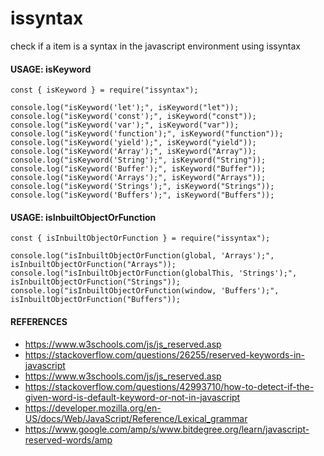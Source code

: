 # issyntax
check if a item is a syntax in the javascript environment using issyntax


#### USAGE: isKeyword

```
const { isKeyword } = require("issyntax");

console.log("isKeyword('let');", isKeyword("let"));
console.log("isKeyword('const');", isKeyword("const"));
console.log("isKeyword('var');", isKeyword("var"));
console.log("isKeyword('function');", isKeyword("function"));
console.log("isKeyword('yield');", isKeyword("yield"));
console.log("isKeyword('Array');", isKeyword("Array"));
console.log("isKeyword('String');", isKeyword("String"));
console.log("isKeyword('Buffer');", isKeyword("Buffer"));
console.log("isKeyword('Arrays');", isKeyword("Arrays"));
console.log("isKeyword('Strings');", isKeyword("Strings"));
console.log("isKeyword('Buffers');", isKeyword("Buffers"));
```

#### USAGE: isInbuiltObjectOrFunction

```
const { isInbuiltObjectOrFunction } = require("issyntax");

console.log("isInbuiltObjectOrFunction(global, 'Arrays');", isInbuiltObjectOrFunction("Arrays"));
console.log("isInbuiltObjectOrFunction(globalThis, 'Strings');", isInbuiltObjectOrFunction("Strings"));
console.log("isInbuiltObjectOrFunction(window, 'Buffers');", isInbuiltObjectOrFunction("Buffers"));
```
<!-- 
#### USAGE: isSyntax

```
const { isSyntax } = require("issyntax");

console.log("isSyntax('let');", isSyntax("let"));
console.log("isSyntax('const');", isSyntax("const"));
console.log("isSyntax('var');", isSyntax("var"));
``` 
-->


#### REFERENCES

- https://www.w3schools.com/js/js_reserved.asp
- https://stackoverflow.com/questions/26255/reserved-keywords-in-javascript
- https://www.w3schools.com/js/js_reserved.asp
- https://stackoverflow.com/questions/42993710/how-to-detect-if-the-given-word-is-default-keyword-or-not-in-javascript
- https://developer.mozilla.org/en-US/docs/Web/JavaScript/Reference/Lexical_grammar
- https://www.google.com/amp/s/www.bitdegree.org/learn/javascript-reserved-words/amp

